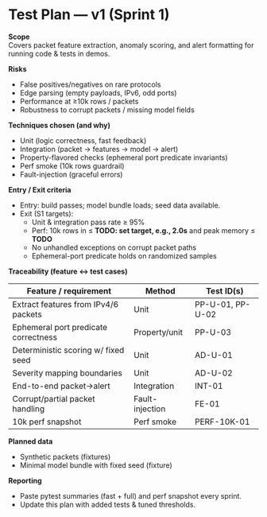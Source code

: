 # Test Plan — v1 (Sprint 1)

**Scope**  
Covers packet feature extraction, anomaly scoring, and alert formatting for running code & tests in demos.

**Risks**  
- False positives/negatives on rare protocols  
- Edge parsing (empty payloads, IPv6, odd ports)  
- Performance at ≥10k rows / packets  
- Robustness to corrupt packets / missing model fields

**Techniques chosen (and why)**  
- Unit (logic correctness, fast feedback)  
- Integration (packet → features → model → alert)  
- Property-flavored checks (ephemeral port predicate invariants)  
- Perf smoke (10k rows guardrail)  
- Fault-injection (graceful errors)

**Entry / Exit criteria**  
- Entry: build passes; model bundle loads; seed data available.  
- Exit (S1 targets):  
  - Unit & integration pass rate ≥ 95%  
  - Perf: 10k rows in ≤ **TODO: set target, e.g., 2.0s** and peak memory ≤ **TODO**  
  - No unhandled exceptions on corrupt packet paths  
  - Ephemeral-port predicate holds on randomized samples

**Traceability (feature ↔ test cases)**

| Feature / requirement                      | Method           | Test ID(s)                       |
|--------------------------------------------|------------------|----------------------------------|
| Extract features from IPv4/6 packets       | Unit             | PP-U-01, PP-U-02                 |
| Ephemeral port predicate correctness       | Property/unit    | PP-U-03                          |
| Deterministic scoring w/ fixed seed        | Unit             | AD-U-01                          |
| Severity mapping boundaries                 | Unit             | AD-U-02                          |
| End-to-end packet→alert                     | Integration      | INT-01                           |
| Corrupt/partial packet handling             | Fault-injection  | FE-01                             |
| 10k perf snapshot                           | Perf smoke       | PERF-10K-01                      |

**Planned data**  
- Synthetic packets (fixtures)  
- Minimal model bundle with fixed seed (fixture)

**Reporting**  
- Paste pytest summaries (fast + full) and perf snapshot every sprint.  
- Update this plan with added tests & tuned thresholds.
